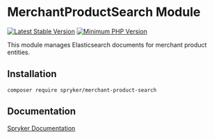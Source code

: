 # MerchantProductSearch Module
[![Latest Stable Version](https://poser.pugx.org/spryker/merchant-product-search/v/stable.svg)](https://packagist.org/packages/spryker/merchant-product-search)
[![Minimum PHP Version](https://img.shields.io/badge/php-%3E%3D%207.4-8892BF.svg)](https://php.net/)

This module manages Elasticsearch documents for merchant product entities.

## Installation

```
composer require spryker/merchant-product-search
```

## Documentation

[Spryker Documentation](https://academy.spryker.com/developing_with_spryker/module_guide/modules.html)
